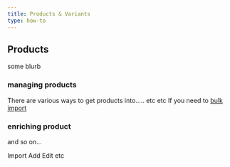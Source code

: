 ```yaml
---
title: Products & Variants
type: how-to
---
```


## Products
 some blurb
 
### managing products
There are various ways to get products into..... etc etc
If you need to [bulk import](/help/how-to/products/import "importing products into Stock2Shop")

### enriching product
and so on...
 

Import
Add
Edit 
etc



    


